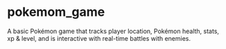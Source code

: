 # pokemom_game
A basic Pokémon game that tracks player location, Pokémon health, stats, xp &amp; level, and is interactive with real-time battles with enemies.
